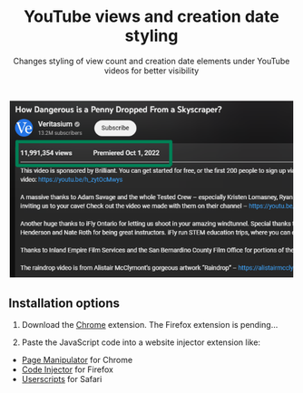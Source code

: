 <h1 align="center">YouTube views and creation date styling</h1>
<p align="center">Changes styling of view count and creation date elements under YouTube videos for better visibility</p>
<br>
<p align="center"><img margin-left="auto" src="Screenshots/screenshot_640x400.png" width="500px"></p>

## Installation options

1. Download the [Chrome](https://chrome.google.com/webstore/detail/youtube-views-and-creatio/bjnnepoibpbppckipbggcajaclfjdbhb) extension. The Firefox extension is pending...

2. Paste the JavaScript code into a website injector extension like:
  - [Page Manipulator](https://chrome.google.com/webstore/detail/page-manipulator/mdhellggnoabbnnchkeniomkpghbekko?hl=en) for Chrome 
  - [Code Injector](https://addons.mozilla.org/en-US/firefox/addon/codeinjector/) for Firefox
  - [Userscripts](https://apps.apple.com/us/app/userscripts/id1463298887) for Safari
<br>

